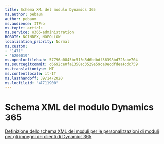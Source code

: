 ```yaml
---
title: Schema XML del modulo Dynamics 365
ms.author: pebaum
author: pebaum
ms.audience: ITPro
ms.topic: article
ms.service: o365-administration
ROBOTS: NOINDEX, NOFOLLOW
localization_priority: Normal
ms.custom:
- "1471"
- "6200019"
ms.openlocfilehash: 57796a0845bc518d8d6bdbdf36398bd727abe704
ms.sourcegitcommit: c6692ce0fa1358ec3529e59ca0ecdfdea4cdc759
ms.translationtype: MT
ms.contentlocale: it-IT
ms.lasthandoff: 09/14/2020
ms.locfileid: "47711900"
---
```

# <a name="dynamics-365-form-xml-schema"></a>Schema XML del modulo Dynamics 365

[Definizione dello schema XML dei moduli per le personalizzazioni di moduli per gli impegni dei clienti di Dynamics 365](https://docs.microsoft.com/dynamics365/customer-engagement/developer/customize-dev/form-xml-schema)